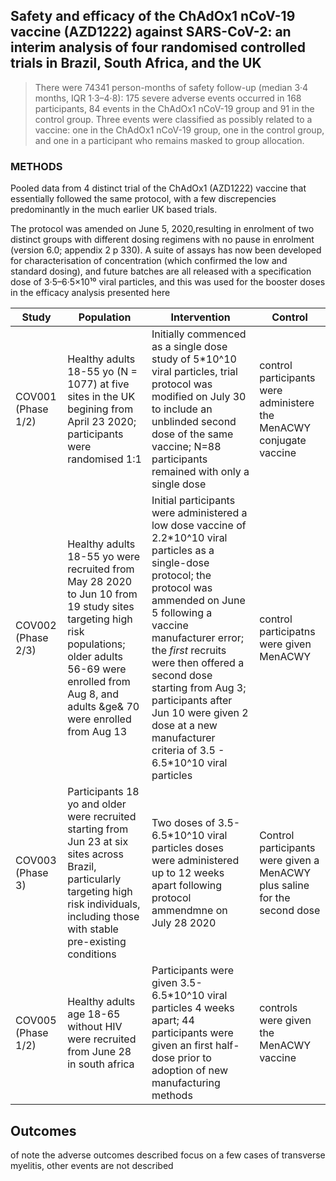 ## Safety and efficacy of the ChAdOx1 nCoV-19 vaccine (AZD1222) against SARS-CoV-2: an interim analysis of four randomised controlled trials in Brazil, South Africa, and the UK


> There  were  74341  person-months  of  safety  follow-up  (median  3·4  months,  IQR  1·3–4·8):  175 severe adverse events occurred in 168 participants, 84 events in the ChAdOx1 nCoV-19 group and 91 in the control group. Three events were classified as possibly related to a vaccine: one in the ChAdOx1 nCoV-19 group, one in the control group, and one in a participant who remains masked to group allocation.

### METHODS

Pooled data from 4 distinct trial of the ChAdOx1 (AZD1222) vaccine that essentially followed the same protocol, with a few discrepencies predominantly in the much earlier UK based trials.

The protocol was amended on  June  5,  2020,resulting  in  enrolment  of  two  distinct  groups  with  different  dosing  regimens  with  no  pause  in enrolment (version 6.0; appendix 2 p 330). A suite of assays  has  now  been  developed  for  characterisation  of  concentration  (which  confirmed  the  low  and  standard  dosing),   and   future   batches   are   all   released   with   a   specification  dose  of  3·5–6·5×10¹⁰  viral  particles,  and  this was used for the booster doses in the efficacy analysis presented here

|Study|Population|Intervention|Control|
|-----|----------|------------|-------|
|COV001 (Phase 1/2)|Healthy adults 18-55 yo (N = 1077) at five sites in the UK begining from April 23 2020; participants were randomised 1:1|Initially commenced as a single dose study of 5\*10^10 viral particles, trial protocol was modified on July 30 to include an unblinded second dose of the same vaccine; N=88 participants remained with only a single dose|control participants were administere the MenACWY conjugate vaccine|
|COV002 (Phase 2/3)|Healthy adults 18-55 yo were recruited from May 28 2020  to Jun 10 from 19 study sites targeting high risk populations; older adults 56-69 were enrolled from Aug 8, and adults &ge& 70 were enrolled from Aug 13|Initial participants were administered a low dose vaccine of 2.2\*10^10 viral particles as a single-dose protocol; the protocol was ammended on June 5 following a vaccine manufacturer error; the *first* recruits were then offered a second dose starting from Aug 3; participants after Jun 10 were given 2 dose at a new manufacturer criteria of 3.5 - 6.5\*10^10 viral particles|control participatns were given MenACWY|
|COV003 (Phase 3)|Participants 18 yo and older were recruited starting from Jun 23 at six sites across Brazil, particularly targeting high risk individuals, including those with stable pre-existing conditions|Two doses of 3.5-6.5\*10^10 viral particles doses were administered up to 12 weeks apart following protocol ammendmne on July 28 2020|Control participants were given a MenACWY plus saline for the second dose|
|COV005 (Phase 1/2)|Healthy adults age 18-65 without HIV were recruited from June 28 in south africa|Participants were given 3.5-6.5\*10^10 viral particles 4 weeks apart; 44 participants were given an first half-dose prior to adoption of new manufacturing methods|controls were given the MenACWY vaccine|


## Outcomes

of note the adverse outcomes described focus on a few cases of transverse myelitis, other events are not described  
